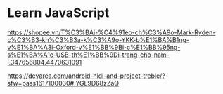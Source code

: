 # Learn JavaScript
https://shopee.vn/T%C3%BAi-%C4%91eo-ch%C3%A9o-Mark-Ryden-c%C3%B3-kh%C3%B3a-k%C3%A9o-YKK-b%E1%BA%B1ng-v%E1%BA%A3i-Oxford-v%E1%BB%9Bi-c%E1%BB%95ng-s%E1%BA%A1c-USB-th%E1%BB%9Di-trang-cho-nam-i.347656804.4470631091


https://devarea.com/android-hidl-and-project-treble/?sfw=pass1617100030#.YGL9D68zZaQ
